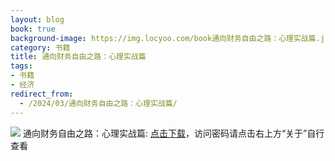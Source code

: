 ```yaml
---
layout: blog
book: true
background-image: https://img.locyoo.com/book通向财务自由之路：心理实战篇.jpg
category: 书籍
title: 通向财务自由之路：心理实战篇
tags:
- 书籍
- 经济
redirect_from:
  - /2024/03/通向财务自由之路：心理实战篇/
---
```

![](https://img.locyoo.com/book通向财务自由之路：心理实战篇.jpg)
通向财务自由之路：心理实战篇: <a name = "ref1" href="https://url18.ctfile.com/f/50983618-1357865294-a14fc7?p=3619">点击下载</a>，访问密码请点击右上方“关于”自行查看